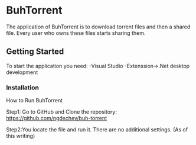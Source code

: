 # BuhTorrent

The application of BuhTorrent is to download torrent files and then a shared file. Еvery user who owns these files starts sharing them.

## Getting Started

To start the application you need:
-Visual Studio
-Extenssion->.Net desktop development

### Installation
How to Run BuhTorrent

Step1: Go to GitHub and Clone the repository:
https://github.com/ngdechev/buh-torrent

Step2:You locate the file and run it. 
There are no additional settings. (As of this writing)
